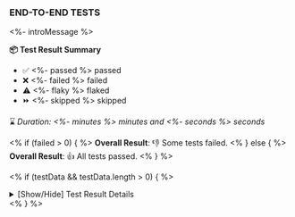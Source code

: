 ### END-TO-END TESTS

<%- introMessage %>

**📦 Test Result Summary**

- ✅ <%- passed %> passed
- ❌ <%- failed %> failed
- ⚠️ <%- flaky %> flaked
- ⏩ <%- skipped %> skipped

⌛ _Duration: <%- minutes %> minutes and <%- seconds %> seconds_

<% if (failed > 0) { %>
**Overall Result**: 👎 Some tests failed.
<% } else { %>
**Overall Result**: 👍 All tests passed.
<% } %>

<% if (testData && testData.length > 0) { %>

<details>
    <summary>[Show/Hide] Test Result Details</summary>

<table>
  <thead>
    <tr>
      <th>Browser</th>
      <th>Spec</th>
      <th>Test Case</th>
      <th>Tags</th>
      <th>Result</th>
    </tr>
  </thead>
  <tbody>
    <% testData.forEach(function(test) { %>
      <tr>        
        <td><%= test.project %></td>
        <td><%= test.spec %></td>
        <td><%= test.title %></td>
        <td><%= test.tags %></td>
        <td><%= test.status %></td>
      </tr>
    <% }); %>
  </tbody>
</table>

</details>
<% } %>

<!-- To see the full report, please visit our CI/CD pipeline with reporter. -->
